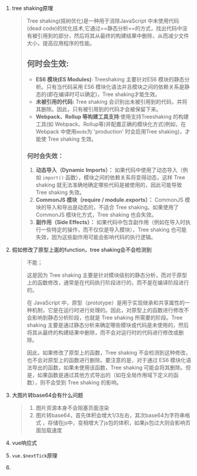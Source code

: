1. tree shaking原理

   > Tree shaking(摇树优化)是一种用于消除JavaScript 中未使用代码(dead code)的优化技术,它通过==静态分析==的方式，找出代码中没有被引用到的部分，然后将其从最终的构建结果中删除，从而减少文件大小，提高应用程序的性能。
   >
   > ## 何时会生效:
   >
   > - **ES6 模块(ES Modules)**: Treeshaking 主要针对ES6 模块的静态分析。只有当代码采用 ES6 模块化语法并且模块之间的依赖关系是静态的(即在编译时可以确定)，Tree shaking才能生效。
   > - **未被引用的代码:** Tree shaking 会识别出未被引用到的代码，并将其删除。因此，只有被引用到的代码才会被保留下来。
   > - **Webpack、Rollup 等构建工具支持**:使用支持Treeshaking 的构建工具(如 Webpack、Rollup等)并配置正确的模块化方式(例如，在Webpack 中使用`mode`为`'production' 时会启用Tree shaking)，才能使 Tree shaking 生效。
   >
   > ### 何时会失效：
   >
   > 1. **动态导入（Dynamic Imports）：** 如果代码中使用了动态导入（例如 `import()` 函数），模块之间的依赖关系将变得动态，这样 Tree shaking 就无法准确地确定哪些代码是被使用的，因此可能导致 Tree shaking 失效。
   > 2. **CommonJS 模块（require / module.exports）：** CommonJS 模块的导入和导出是动态的，不适合 Tree shaking。如果使用了 CommonJS 模块化方式，Tree shaking 也会失效。
   > 3. **副作用（Side Effects）：** 如果代码中包含副作用（例如在导入时执行一些特定的操作，而不仅仅是导入模块），Tree shaking 也可能失效，因为这些副作用可能会影响代码的执行逻辑。

2. 假如修改了原型上面的function，tree shaking会不会检测到

   > 不能；
   >
   > 这是因为 Tree shaking 主要是针对模块级别的静态分析，而对于原型上的函数修改，通常是在代码执行阶段进行的，而不是在编译阶段进行的。
   >
   > 在 JavaScript 中，原型（prototype）是用于实现继承和共享属性的一种机制，它是在运行时进行处理的。因此，对原型上的函数进行修改不会影响到静态分析阶段，也就是 Tree shaking 所需要的阶段。Tree shaking 主要是通过静态分析来确定哪些模块或代码是未使用的，然后将其从最终的构建结果中删除，而不会对运行时的代码进行修改或删除。
   >
   > 因此，如果修改了原型上的函数，Tree shaking 不会检测到这种修改，也不会对原型上的函数进行删除。要注意的是，对于通过 ES6 模块化语法导出的函数，如果未使用该函数，Tree shaking 可能会将其删除。但是，如果函数是通过其他方式导出的（如在全局作用域下定义的函数），则不会受到 Tree shaking 的影响。

3. 大图片转base64会有什么问题

   > 1. 图片资源本身不会阻塞页面渲染
   > 2. 图片转base64，首先体积会增大1/3左右，其次base64为字符串格式 ，存储在js中，变相增大了js包的体积，如果js包过大则会影响页面加载速度

4. vue响应式
5. `vue.$nextTick`原理
6. 